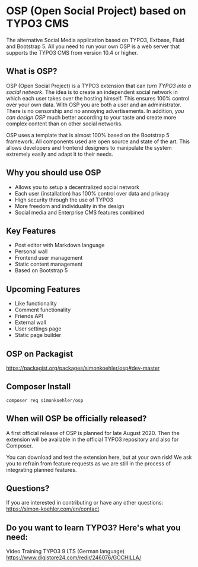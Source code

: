 # OSP (Open Social Project) based on TYPO3 CMS

The alternative Social Media application based on TYPO3, Extbase, Fluid and Bootstrap 5. All you need to run your own OSP is a web server that supports the TYPO3 CMS from version 10.4 or higher.

## What is OSP?

OSP (Open Social Project) is a TYPO3 extension that can *turn TYPO3 into a social network*. The idea is to create an independent social network in which each user takes over the hosting himself. This ensures 100% control over your own data. With OSP you are both a user and an administrator. There is no censorship and no annoying advertisements. In addition, *you can design OSP* much better according to your taste and create more complex content than on other social networks.

OSP uses a template that is almost 100% based on the Bootstrap 5 framework. All components used are open source and state of the art. This allows developers and frontend designers to manipulate the system extremely easily and adapt it to their needs.

## Why you should use OSP

- Allows you to setup a decentralized social network
- Each user (installation) has 100% control over data and privacy
- High security through the use of TYPO3
- More freedom and individuality in the design
- Social media and Enterprise CMS features combined

## Key Features

- Post editor with Markdown language
- Personal wall
- Frontend user management
- Static content management
- Based on Bootstrap 5

## Upcoming Features

- Like functionality
- Comment functionality
- Friends API
- External wall
- User settings page
- Static page builder

## OSP on Packagist

https://packagist.org/packages/simonkoehler/osp#dev-master

## Composer Install

```composer req simonkoehler/osp```

## When will OSP be officially released?

A first official release of OSP is planned for late August 2020. Then the extension will be available in the official TYPO3 repository and also for Composer.

You can download and test the extension here, but at your own risk! We ask you to refrain from feature requests as we are still in the process of integrating planned features.

## Questions?

If you are interested in contributing or have any other questions: https://simon-koehler.com/en/contact

## Do you want to learn TYPO3? Here's what you need:
Video Training TYPO3 9 LTS (German language)
https://www.digistore24.com/redir/246076/GOCHILLA/
